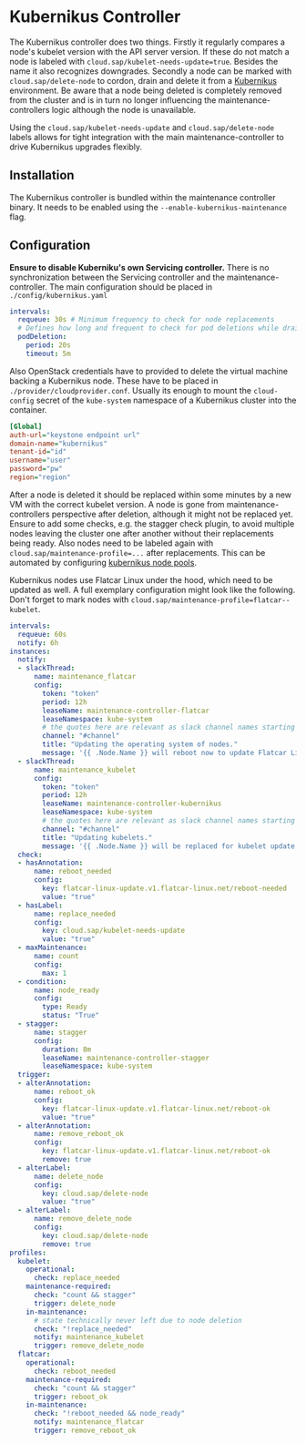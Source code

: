 # Kubernikus Controller
The Kubernikus controller does two things.
Firstly it regularly compares a node's kubelet version with the API server version.
If these do not match a node is labeled with `cloud.sap/kubelet-needs-update=true`.
Besides the name it also recognizes downgrades.
Secondly a node can be marked with `cloud.sap/delete-node` to cordon, drain and delete it from a [Kubernikus](https://github.com/sapcc/kubernikus) environment.
Be aware that a node being deleted is completely removed from the cluster and is in turn no longer influencing the maintenance-controllers logic although the node is unavailable.

Using the `cloud.sap/kubelet-needs-update` and `cloud.sap/delete-node` labels allows for tight integration with the main maintenance-controller to drive Kubernikus upgrades flexibly.

## Installation
The Kubernikus controller is bundled within the maintenance controller binary. It needs to be enabled using the `--enable-kubernikus-maintenance` flag.

## Configuration
__Ensure to disable Kuberniku's own Servicing controller.__
There is no synchronization between the Servicing controller and the maintenance-controller.
The main configuration should be placed in `./config/kubernikus.yaml`
```yaml
intervals:
  requeue: 30s # Minimum frequency to check for node replacements
  # Defines how long and frequent to check for pod deletions while draining
  podDeletion:
    period: 20s
    timeout: 5m
```
Also OpenStack credentials have to provided to delete the virtual machine backing a Kubernikus node.
These have to be placed in `./provider/cloudprovider.conf`.
Usually its enough to mount the `cloud-config` secret of the `kube-system` namespace of a Kubernikus cluster into the container.
```ini
[Global]
auth-url="keystone endpoint url"
domain-name="kubernikus"
tenant-id="id"
username="user"
password="pw"
region="region"
```
After a node is deleted it should be replaced within some minutes by a new VM with the correct kubelet version.
A node is gone from maintenance-controllers perspective after deletion, although it might not be replaced yet.
Ensure to add some checks, e.g. the stagger check plugin, to avoid multiple nodes leaving the cluster one after another without their replacements being ready.
Also nodes need to be labeled again with `cloud.sap/maintenance-profile=...` after replacements.
This can be automated by configuring [kubernikus node pools](https://github.com/sapcc/kubernikus/blob/master/swagger.yml#L584).

Kubernikus nodes use Flatcar Linux under the hood, which need to be updated as well.
A full exemplary configuration might look like the following.
Don't forget to mark nodes with `cloud.sap/maintenance-profile=flatcar--kubelet`.
```yaml
intervals:
  requeue: 60s
  notify: 6h
instances:
  notify:
  - slackThread:
      name: maintenance_flatcar
      config:
        token: "token"
        period: 12h
        leaseName: maintenance-controller-flatcar
        leaseNamespace: kube-system
        # the quotes here are relevant as slack channel names starting with # would render to YAML comment otherwise
        channel: "#channel"
        title: "Updating the operating system of nodes."
        message: '{{ .Node.Name }} will reboot now to update Flatcar Linux from version {{ index .Node.Labels "flatcar-linux-update.v1.flatcar-linux.net/version" }} to version {{ index .Node.Annotations "flatcar-linux-update.v1.flatcar-linux.net/new-version" }}'
  - slackThread:
      name: maintenance_kubelet
      config:
        token: "token"
        period: 12h
        leaseName: maintenance-controller-kubernikus
        leaseNamespace: kube-system
        # the quotes here are relevant as slack channel names starting with # would render to YAML comment otherwise
        channel: "#channel"
        title: "Updating kubelets."
        message: '{{ .Node.Name }} will be replaced for kubelet update.'
  check:
  - hasAnnotation:
      name: reboot_needed
      config:
        key: flatcar-linux-update.v1.flatcar-linux.net/reboot-needed
        value: "true"
  - hasLabel:
      name: replace_needed
      config:
        key: cloud.sap/kubelet-needs-update
        value: "true"
  - maxMaintenance:
      name: count
      config:
        max: 1
  - condition:
      name: node_ready
      config:
        type: Ready
        status: "True"
  - stagger:
      name: stagger
      config:
        duration: 8m
        leaseName: maintenance-controller-stagger
        leaseNamespace: kube-system
  trigger:
  - alterAnnotation:
      name: reboot_ok
      config:
        key: flatcar-linux-update.v1.flatcar-linux.net/reboot-ok
        value: "true"
  - alterAnnotation:
      name: remove_reboot_ok
      config:
        key: flatcar-linux-update.v1.flatcar-linux.net/reboot-ok
        remove: true
  - alterLabel:
      name: delete_node
      config:
        key: cloud.sap/delete-node
        value: "true"
  - alterLabel:
      name: remove_delete_node
      config:
        key: cloud.sap/delete-node
        remove: true
profiles:
  kubelet:
    operational:
      check: replace_needed
    maintenance-required:
      check: "count && stagger"
      trigger: delete_node
    in-maintenance:
      # state technically never left due to node deletion
      check: "!replace_needed"
      notify: maintenance_kubelet
      trigger: remove_delete_node
  flatcar:
    operational:
      check: reboot_needed
    maintenance-required:
      check: "count && stagger"
      trigger: reboot_ok
    in-maintenance:
      check: "!reboot_needed && node_ready"
      notify: maintenance_flatcar
      trigger: remove_reboot_ok
```
